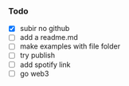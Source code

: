 ### Todo

- [X] subir no github
- [ ] add a readme.md
- [ ] make examples with file folder
- [ ] try publish
- [ ] add spotify link
- [ ] go web3
